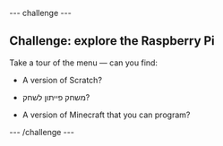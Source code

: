 \--- challenge \---

## Challenge: explore the Raspberry Pi

Take a tour of the menu — can you find:

+ A version of Scratch?

+ משחק פייתון לשחק?

+ A version of Minecraft that you can program?

\--- /challenge \---